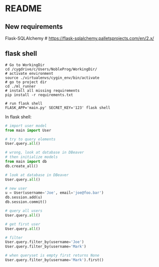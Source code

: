 # README

## New requirements
Flask-SQLAlchemy  # https://flask-sqlalchemy.palletsprojects.com/en/2.x/

## flask shell
```
# Go to WorkingDir
cd /cygdrive/c/Users/NobleProg/WorkingDir/
# activate environment
source ./virtualenvs/cygin_env/bin/activate
# go to project dir
cd ./ml_runner
# install all missing requirements
pip install -r requirements.txt

# run flask shell
FLASK_APP='main.py' SECRET_KEY='123' flask shell
```

In flask shell:
```python
# import user model
from main import User

# try to query elements
User.query.all()

# wrong, look at database in DBeaver
# then initialize models
from main import db
db.create_all()

# look at database in DBeaver
User.query.all()

# new user
u = User(username='Joe', email='joe@foo.bar')
db.session.add(u)
db.session.commit()

# query all users
User.query.all()

# get first user
User.query.all()

# filter
User.query.filter_by(username='Joe')
User.query.filter_by(username='Mark')

# when queryset is empty first returns None
User.query.filter_by(username='Mark').first()
```